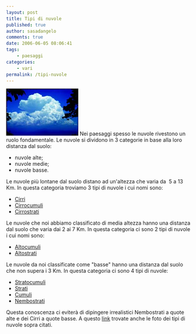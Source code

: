 ```yaml
---
layout: post
title: Tipi di nuvole
published: true
author: sasadangelo
comments: true
date: 2006-06-05 08:06:41
tags:
    - paesaggi
categories:
    - vari
permalink: /tipi-nuvole
---
```


![cumlon](/wp-content/uploads/cumlon.jpg "cumlon") Nei paesaggi spesso le nuvole rivestono un ruolo fondamentale. Le nuvole si dividono in 3 categorie in base alla loro distanza dal suolo:

- nuvole alte;
- nuvole medie;
- nuvole basse.

Le nuvole più lontane dal suolo distano ad un'altezza che varia da  5 a 13 Km. In questa categoria troviamo 3 tipi di nuvole i cui nomi sono:

- [Cirri](https://it.wikipedia.org/wiki/Cirro "Cirri")
- [Cirrocumuli](https://it.wikipedia.org/wiki/Cirrocumulo "Cirrocumuli")
- [Cirrostrati](https://it.wikipedia.org/wiki/Cirrostrato "Cirrostrati")

Le nuvole che noi abbiamo classificato di media altezza hanno una distanza dal suolo che varia dai 2 ai 7 Km. In questa categoria ci sono 2 tipi di nuvole i cui nomi sono:

- [Altocumuli](https://it.wikipedia.org/wiki/Altocumulo "Altocumuli")
- [Altostrati](https://it.wikipedia.org/wiki/Altostrato "Altostrati")

Le nuvole da noi classificate come "basse" hanno una distanza dal suolo che non supera i 3 Km. In questa categoria ci sono 4 tipi di nuvole:

- [Stratocumuli](https://it.wikipedia.org/wiki/Stratocumulo "Stratocumuli")
- [Strati](https://it.wikipedia.org/wiki/Strato_%28nube%29 "Strati")
- [Cumuli](https://it.wikipedia.org/wiki/Cumulo_%28nube%29 "Cumuli")
- [Nembostrati](https://it.wikipedia.org/wiki/Nimbostratus "Nembostrati")

Questa conoscenza ci eviterà di dipingere irrealistici Nembostrati a quote alte e dei Cirri a quote basse. A questo [link](http://www.superedo.it/sfondi/sfondi_natura-sfondi_nuvole-p1.htm) trovate anche le foto dei tipi di nuvole sopra citati.
